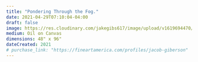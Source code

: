 ```yaml
---
title: "Pondering Through the Fog."
date: 2021-04-29T07:10:04-04:00
draft: false
image: https://res.cloudinary.com/jakegibs617/image/upload/v1619694470/pondering_through_fog.jpg
medium: Oil on Canvas
dimensions: 48" x 96"
dateCreated: 2021
# purchase_link: "https://fineartamerica.com/profiles/jacob-giberson"
---
```



